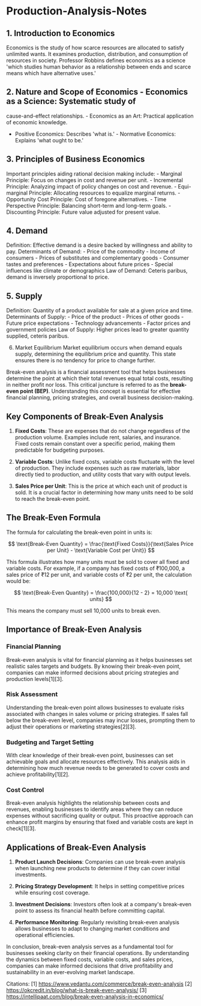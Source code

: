 # Production-Analysis-Notes
## 1. Introduction to Economics 
Economics is the study of how scarce resources 
are allocated to satisfy unlimited wants. It 
examines production, distribution, and 
consumption of resources in society. 
Professor Robbins defines economics as a science 
'which studies human behavior as a relationship 
between ends and scarce means which have 
alternative uses.' 



## 2. Nature and Scope of Economics - Economics as a Science: Systematic study of 
cause-and-effect relationships. - Economics as an Art: Practical application of 
economic knowledge. 
- Positive Economics: Describes 'what is.' - Normative Economics: Explains 'what ought to 
be.' 



## 3. Principles of Business Economics 
Important principles aiding rational decision
making include: - Marginal Principle: Focus on changes in cost and 
revenue per unit. - Incremental Principle: Analyzing impact of policy 
changes on cost and revenue. - Equi-marginal Principle: Allocating resources to 
equalize marginal returns. - Opportunity Cost Principle: Cost of foregone 
alternatives. - Time Perspective Principle: Balancing short-term 
and long-term goals. - Discounting Principle: Future value adjusted for 
present value. 




## 4. Demand 
Definition: Effective demand is a desire backed by 
willingness and ability to pay. 
Determinants of Demand: - Price of the commodity - Income of consumers - Prices of substitutes and complementary goods - Consumer tastes and preferences - Expectations about future prices - Special influences like climate or demographics 
Law of Demand: Ceteris paribus, demand is 
inversely proportional to price. 




## 5. Supply 
Definition: Quantity of a product available for sale 
at a given price and time. 
Determinants of Supply: - Price of the product - Prices of other goods - Future price expectations - Technology advancements - Factor prices and government policies 
Law of Supply: Higher prices lead to greater 
quantity supplied, ceteris paribus. 



6. Market Equilibrium 
Market equilibrium occurs when demand equals 
supply, determining the equilibrium price and 
quantity. 
This state ensures there is no tendency for price to 
change further.




Break-even analysis is a financial assessment tool that helps businesses determine the point at which their total revenues equal total costs, resulting in neither profit nor loss. This critical juncture is referred to as the **break-even point (BEP)**. Understanding this concept is essential for effective financial planning, pricing strategies, and overall business decision-making.

## Key Components of Break-Even Analysis

1. **Fixed Costs**: These are expenses that do not change regardless of the production volume. Examples include rent, salaries, and insurance. Fixed costs remain constant over a specific period, making them predictable for budgeting purposes.

2. **Variable Costs**: Unlike fixed costs, variable costs fluctuate with the level of production. They include expenses such as raw materials, labor directly tied to production, and utility costs that vary with output levels.

3. **Sales Price per Unit**: This is the price at which each unit of product is sold. It is a crucial factor in determining how many units need to be sold to reach the break-even point.

## The Break-Even Formula

The formula for calculating the break-even point in units is:

$$
\text{Break-Even Quantity} = \frac{\text{Fixed Costs}}{\text{Sales Price per Unit} - \text{Variable Cost per Unit}}
$$

This formula illustrates how many units must be sold to cover all fixed and variable costs. For example, if a company has fixed costs of ₹100,000, a sales price of ₹12 per unit, and variable costs of ₹2 per unit, the calculation would be:

$$
\text{Break-Even Quantity} = \frac{100,000}{12 - 2} = 10,000 \text{ units}
$$

This means the company must sell 10,000 units to break even.

## Importance of Break-Even Analysis

### Financial Planning
Break-even analysis is vital for financial planning as it helps businesses set realistic sales targets and budgets. By knowing their break-even point, companies can make informed decisions about pricing strategies and production levels[1][3].

### Risk Assessment
Understanding the break-even point allows businesses to evaluate risks associated with changes in sales volume or pricing strategies. If sales fall below the break-even level, companies may incur losses, prompting them to adjust their operations or marketing strategies[2][3].

### Budgeting and Target Setting
With clear knowledge of their break-even point, businesses can set achievable goals and allocate resources effectively. This analysis aids in determining how much revenue needs to be generated to cover costs and achieve profitability[1][2].

### Cost Control
Break-even analysis highlights the relationship between costs and revenues, enabling businesses to identify areas where they can reduce expenses without sacrificing quality or output. This proactive approach can enhance profit margins by ensuring that fixed and variable costs are kept in check[1][3].

## Applications of Break-Even Analysis

1. **Product Launch Decisions**: Companies can use break-even analysis when launching new products to determine if they can cover initial investments.
   
2. **Pricing Strategy Development**: It helps in setting competitive prices while ensuring cost coverage.
   
3. **Investment Decisions**: Investors often look at a company's break-even point to assess its financial health before committing capital.

4. **Performance Monitoring**: Regularly revisiting break-even analysis allows businesses to adapt to changing market conditions and operational efficiencies.

In conclusion, break-even analysis serves as a fundamental tool for businesses seeking clarity on their financial operations. By understanding the dynamics between fixed costs, variable costs, and sales prices, companies can make informed decisions that drive profitability and sustainability in an ever-evolving market landscape.

Citations:
[1] https://www.vedantu.com/commerce/break-even-analysis
[2] https://okcredit.in/blog/what-is-break-even-analysis/
[3] https://intellipaat.com/blog/break-even-analysis-in-economics/
